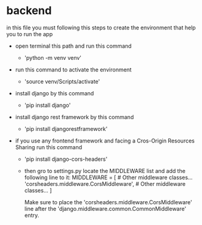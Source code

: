 # backend 

in this file you must following this steps to create the environment that help you to run the app
  - open terminal this path and run this command 
    - 'python -m venv venv'
 
  - run this command to activate the environment 
    - 'source venv/Scripts/activate'
 
  - install django by this command 
    - 'pip install django'
 
  - install django rest framework by this command 
    - 'pip install djangorestframework'
  
  - if you use any frontend framework and facing a Cros-Origin Resources Sharing run this command
    - 'pip install django-cors-headers'
    
    - then gro to settings.py locate the MIDDLEWARE list and add the following line to it:
      MIDDLEWARE = [
        \# Other middleware classes...
        'corsheaders.middleware.CorsMiddleware',
        \# Other middleware classes...
      ]
      
      Make sure to place the 'corsheaders.middleware.CorsMiddleware' line after the 'django.middleware.common.CommonMiddleware' entry. 